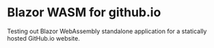 # Blazor WASM for github.io

Testing out Blazor WebAssembly standalone application for a statically hosted
GitHub.io website.


